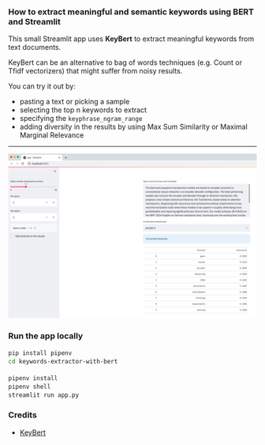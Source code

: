 ### How to extract meaningful and semantic keywords using BERT and Streamlit

This small Streamlit app uses **KeyBert** to extract meaningful keywords from text documents.

KeyBert can be an alternative to bag of words techniques (e.g. Count or Tfidf vectorizers) that might suffer from noisy results.

You can try it out by:

- pasting a text or picking a sample
- selecting the top n keywords to extract
- specifying the `keyphrase_ngram_range`
- adding diversity in the results by using Max Sum Similarity or Maximal Marginal Relevance

---

![](./images/screenshot.png)

### Run the app locally

```sh
pip install pipenv
cd keywords-extractor-with-bert

pipenv install
pipenv shell
streamlit run app.py
```

### Credits

- [KeyBert](https://github.com/MaartenGr/KeyBERT)
